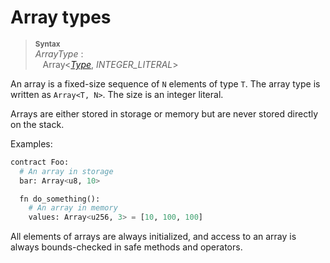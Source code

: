 # Array types

> **<sup>Syntax</sup>**\
> _ArrayType_ :\
> &nbsp;&nbsp; Array<[_Type_], _INTEGER_LITERAL_>

An array is a fixed-size sequence of `N` elements of type `T`. The array type
is written as `Array<T, N>`. The size is an integer literal.

Arrays are either stored in storage or memory but are never stored directly on the stack.

Examples:

```Python
contract Foo:
  # An array in storage
  bar: Array<u8, 10>

  fn do_something():
    # An array in memory
    values: Array<u256, 3> = [10, 100, 100]
```

All elements of arrays are always initialized, and access to an array is
always bounds-checked in safe methods and operators.

[_Type_]: types.md
